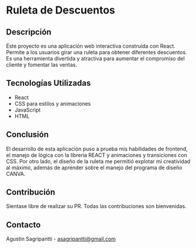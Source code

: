# Ruleta de Descuentos

## Descripción
Éste proyecto es una aplicación web interactiva construida con React. Permite a los usuarios girar una ruleta para obtener diferentes descuentos. Es una herramienta divertida y atractiva para aumentar el compromiso del cliente y fomentar las ventas.

## Tecnologías Utilizadas
- React
- CSS para estilos y animaciones
- JavaScript
- HTML

## Conclusión
El desarrollo de esta aplicación puso a prueba mis habilidades de frontend, el manejo de lógica con la libreria REACT y animaciones y transiciones con CSS. Por otro lado, el diseño de la ruleta me permitió explotar mi creatividad al máximo, además de aprender sobre el manejo del programa de diseño CANVA. 
  
## Contribución
Sientase libre de realizar su PR. Todas las contribuciones son bienvenidas. 

## Contacto
Agustin Sagripantti - asagripantti@gmail.com





   
